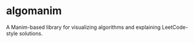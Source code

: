 # algomanim

A Manim-based library for visualizing algorithms and explaining LeetCode-style solutions.

